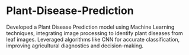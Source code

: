 # Plant-Disease-Prediction

Developed a Plant Disease Prediction model using Machine Learning techniques, integrating image processing to identify plant diseases from leaf images. Leveraged algorithms like CNN for accurate classification, improving agricultural diagnostics and decision-making.
